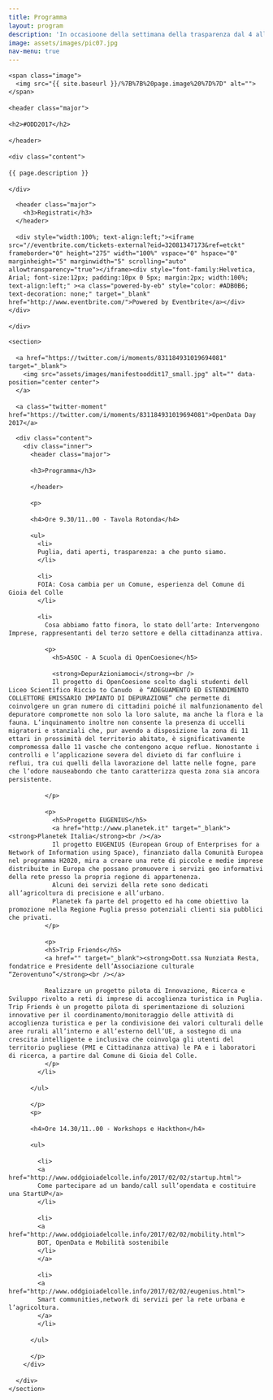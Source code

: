 ```yaml
---
title: Programma
layout: program
description: 'In occasioone della settimana della trasparenza dal 4 all'11 Marzo <br />Gioia del Colle sarà la sede del primo Open Data Day'
image: assets/images/pic07.jpg
nav-menu: true
---
```


<section id="banner" class="style2">
  
  <div class="inner">
    
    <span class="image">
      <img src="{{ site.baseurl }}/%7B%7B%20page.image%20%7D%7D" alt="">
    </span>

    <header class="major">

    <h2>#ODD2017</h2>

    </header>

    <div class="content">

    {{ page.description }}

    </div>

  </div>

</section>

<div id="main">
  <section id="one">
    <div class="inner">
      
      <header class="major">
        <h3>Registrati</h3>
      </header>

      <div style="width:100%; text-align:left;"><iframe src="//eventbrite.com/tickets-external?eid=32081347173&ref=etckt" frameborder="0" height="275" width="100%" vspace="0" hspace="0" marginheight="5" marginwidth="5" scrolling="auto" allowtransparency="true"></iframe><div style="font-family:Helvetica, Arial; font-size:12px; padding:10px 0 5px; margin:2px; width:100%; text-align:left;" ><a class="powered-by-eb" style="color: #ADB0B6; text-decoration: none;" target="_blank" href="http://www.eventbrite.com/">Powered by Eventbrite</a></div></div>

    </div>
  </section>

  <section id="two" class="spotlights">

    <section>

      <a href="https://twitter.com/i/moments/831184931019694081" target="_blank">
        <img src="assets/images/manifestooddit17_small.jpg" alt="" data-position="center center">
      </a>

      <a class="twitter-moment" href="https://twitter.com/i/moments/831184931019694081">OpenData Day 2017</a>
<script async src="//platform.twitter.com/widgets.js" charset="utf-8"></script>

      <div class="content">
        <div class="inner">
          <header class="major">

          <h3>Programma</h3>

          </header>
          
          <p>

          <h4>Ore 9.30/11..00 - Tavola Rotonda</h4>

          <ul>
            <li>
            Puglia, dati aperti, trasparenza: a che punto siamo. 
            </li>

            <li>
            FOIA: Cosa cambia per un Comune, esperienza del Comune di Gioia del Colle
            </li>

            <li>
              Cosa abbiamo fatto finora, lo stato dell’arte: Intervengono Imprese, rappresentanti del terzo settore e della cittadinanza attiva.

              <p>
                <h5>ASOC - A Scuola di OpenCoesione</h5>

                <strong>DepurAzioniamoci</strong><br />
                Il progetto di OpenCoesione scelto dagli studenti dell Liceo Scientifico Riccio to Canudo  è “ADEGUAMENTO ED ESTENDIMENTO COLLETTORE EMISSARIO IMPIANTO DI DEPURAZIONE” che permette di coinvolgere un gran numero di cittadini poiché il malfunzionamento del depuratore compromette non solo la loro salute, ma anche la flora e la fauna. L’inquinamento inoltre non consente la presenza di uccelli migratori e stanziali che, pur avendo a disposizione la zona di 11 ettari in prossimità del territorio abitato, è significativamente compromessa dalle 11 vasche che contengono acque reflue. Nonostante i controlli e l’applicazione severa del divieto di far confluire i reflui, tra cui quelli della lavorazione del latte nelle fogne, pare che l’odore nauseabondo che tanto caratterizza questa zona sia ancora persistente. 

              </p>

              <p>
                <h5>Progetto EUGENIUS</h5>
                <a href="http://www.planetek.it" target="_blank"><strong>Planetek Italia</strong><br /></a>
                Il progetto EUGENIUS (European Group of Enterprises for a Network of Information using Space), finanziato dalla Comunità Europea nel programma H2020, mira a creare una rete di piccole e medie imprese distribuite in Europa che possano promuovere i servizi geo informativi della rete presso la propria regione di appartenenza.
                Alcuni dei servizi della rete sono dedicati all’agricoltura di precisione e all’urbano.
                Planetek fa parte del progetto ed ha come obiettivo la promozione nella Regione Puglia presso potenziali clienti sia pubblici che privati.
              </p>

              <p>
              <h5>Trip Friends</h5>
              <a href="" target="_blank"><strong>Dott.ssa Nunziata Resta, fondatrice e Presidente dell’Associazione culturale “Zeroventuno”</strong><br /></a>

              Realizzare un progetto pilota di Innovazione, Ricerca e Sviluppo rivolto a reti di imprese di accoglienza turistica in Puglia. Trip Friends è un progetto pilota di sperimentazione di soluzioni innovative per il coordinamento/monitoraggio delle attività di accoglienza turistica e per la condivisione dei valori culturali delle aree rurali all’interno e all’esterno dell’UE, a sostegno di una crescita intelligente e inclusiva che coinvolga gli utenti del territorio pugliese (PMI e Cittadinanza attiva) le PA e i laboratori di ricerca, a partire dal Comune di Gioia del Colle.
              </p>
            </li>

          </ul>

          </p>
          <p>

          <h4>Ore 14.30/11..00 - Workshops e Hackthon</h4>

          <ul>

            <li>
            <a href="http://www.oddgioiadelcolle.info/2017/02/02/startup.html">
            Come partecipare ad un bando/call sull’opendata e costituire una StartUP</a>
            </li>

            <li>
            <a href="http://www.oddgioiadelcolle.info/2017/02/02/mobility.html">
            BOT, OpenData e Mobilità sostenibile
            </li>
            </a>

            <li>
            <a href="http://www.oddgioiadelcolle.info/2017/02/02/eugenius.html">
            Smart communities,network di servizi per la rete urbana e l’agricoltura.
            </a>
            </li>

          </ul>

          </p>
        </div>

      </div>
    </section>
  </section>
</div>
